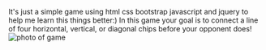 It's just a simple game using html css bootstrap javascript and jquery to help me learn this things better:)
In this game your goal is to connect a line of four horizontal, vertical, or diagonal chips before your opponent does!
![photo of game](https://github.com/kian79/Web_practices/blob/master/FrontEnd/simple%20game%20with%20js/Screenshot%20from%202019-08-29%2003-30-25.png)

